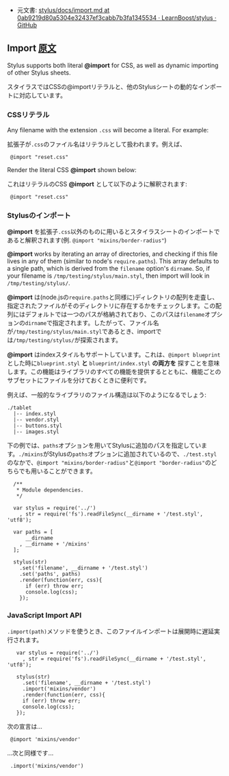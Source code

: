 + 元文書: [stylus/docs/import.md at 0ab9219d80a5304e32437ef3cabb7b3fa1345534 · LearnBoost/stylus · GitHub](https://github.com/LearnBoost/stylus/blob/0ab9219d80a5304e32437ef3cabb7b3fa1345534/docs/import.md "stylus/docs/import.md at 0ab9219d80a5304e32437ef3cabb7b3fa1345534 · LearnBoost/stylus · GitHub")

## Import [原文](http://learnboost.github.com/stylus/docs/import.html)

 Stylus supports both literal __@import__ for CSS, as well as dynamic importing of other Stylus sheets.

 スタイラスではCSSの@importリテラルと、他のStylusシートの動的なインポートに対応しています。

### CSSリテラル

  Any filename with the extension `.css` will become a literal. For example:

  拡張子が`.css`のファイル名はリテラルとして扱われます。例えば、
  
     @import "reset.css"

Render the literal CSS __@import__ shown below:

これはリテラルのCSS __@import__ として以下のように解釈されます:

     @import "reset.css"

### Stylusのインポート

 __@import__ を拡張子`.css`以外のものに用いるとスタイラスシートのインポートであると解釈されます(例. `@import "mixins/border-radius"`)

 __@import__ works by iterating an array of directories, and checking if this file lives in any of them (similar to node's `require.paths`). This array defaults to a single path, which is derived from the `filename` option's `dirname`. So, if your filename is `/tmp/testing/stylus/main.styl`, then import will look in `/tmp/testing/stylus/`.

 __@import__ は(node.jsの`require.paths`と同様に)ディレクトリの配列を走査し、指定されたファイルがそのディレクトリに存在するかをチェックします。この配列にはデフォルトでは一つのパスが格納されており、このパスは`filename`オプションの`dirname`で指定されます。したがって、ファイル名が`/tmp/testing/stylus/main.styl`であるとき、importでは`/tmp/testing/stylus/`が探索されます。

 __@import__ はindexスタイルもサポートしています。これは、`@import blueprint`とした時に`blueprint.styl` **と** `blueprint/index.styl` **の両方を** 探すことを意味します。この機能はライブラリのすべての機能を提供するとともに、機能ごとのサブセットにファイルを分けておくときに便利です。

 例えば、一般的なライブラリのファイル構造は以下のようになるでしょう:

    ./tablet
      |-- index.styl 
      |-- vendor.styl 
      |-- buttons.styl 
      |-- images.styl 

 下の例では、`paths`オプションを用いてStylusに追加のパスを指定しています。`./mixins`がStylusの`paths`オプションに追加されているので、`./test.styl`のなかで、`@import "mixins/border-radius"`と`@import "border-radius"`のどちらでも用いることができます。

      /**
       * Module dependencies.
       */

      var stylus = require('../')
        , str = require('fs').readFileSync(__dirname + '/test.styl', 'utf8');

      var paths = [
          __dirname
        , __dirname + '/mixins'
      ];

      stylus(str)
        .set('filename', __dirname + '/test.styl')
        .set('paths', paths)
        .render(function(err, css){
          if (err) throw err;
          console.log(css);
        });

### JavaScript Import API

 `.import(path)`メソッドを使うとき、このファイルインポートは展開時に遅延実行されます。

       var stylus = require('../')
         , str = require('fs').readFileSync(__dirname + '/test.styl', 'utf8');

       stylus(str)
         .set('filename', __dirname + '/test.styl')
         .import('mixins/vendor')
         .render(function(err, css){
         if (err) throw err;
         console.log(css);
       });

 次の宣言は...

     @import 'mixins/vendor'

...次と同様です...

     .import('mixins/vendor') 
 
